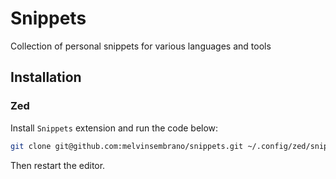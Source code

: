 # Snippets
Collection of personal snippets for various languages and tools

## Installation

### Zed

Install `Snippets` extension and run the code below:

```bash
git clone git@github.com:melvinsembrano/snippets.git ~/.config/zed/snippets
```

Then restart the editor.
